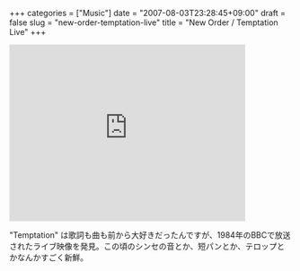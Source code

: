 +++
categories = ["Music"]
date = "2007-08-03T23:28:45+09:00"
draft = false
slug = "new-order-temptation-live"
title = "New Order / Temptation Live"
+++

<iframe width="420" height="315" src="https://www.youtube.com/embed/EfRYGVWZilU" frameborder="0" allowfullscreen></iframe>

"Temptation" は歌詞も曲も前から大好きだったんですが、1984年のBBCで放送されたライブ映像を発見。この頃のシンセの音とか、短パンとか、テロップとかなんかすごく新鮮。
